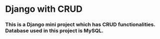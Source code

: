 # Django with CRUD

### This is a Django mini project which has CRUD functionalities. Database used in this project is MySQL.
